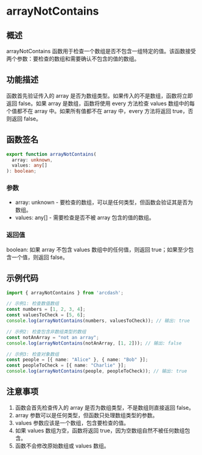 # arrayNotContains

## 概述
arrayNotContains 函数用于检查一个数组是否不包含一组特定的值。该函数接受两个参数：要检查的数组和需要确认不包含的值的数组。

## 功能描述
函数首先验证传入的 array 是否为数组类型。如果传入的不是数组，函数将立即返回 false。如果 array 是数组，函数将使用 every 方法检查 values 数组中的每个值都不在 array 中。如果所有值都不在 array 中，every 方法将返回 true，否则返回 false。

## 函数签名
``` typescript
export function arrayNotContains(
  array: unknown,
  values: any[]
): boolean;
```

### 参数
- array: unknown - 要检查的数组，可以是任何类型，但函数会验证其是否为数组。
- values: any[] - 需要检查是否不被 array 包含的值的数组。

### 返回值
boolean: 如果 array 不包含 values 数组中的任何值，则返回 true；如果至少包含一个值，则返回 false。

## 示例代码
```typescript
import { arrayNotContains } from 'arcdash';

// 示例1: 检查数值数组
const numbers = [1, 2, 3, 4];
const valuesToCheck = [5, 6];
console.log(arrayNotContains(numbers, valuesToCheck)); // 输出: true

// 示例2: 检查包含非数组类型的数组
const notAnArray = "not an array";
console.log(arrayNotContains(notAnArray, [1, 2])); // 输出: false

// 示例3: 检查对象数组
const people = [{ name: "Alice" }, { name: "Bob" }];
const peopleToCheck = [{ name: "Charlie" }];
console.log(arrayNotContains(people, peopleToCheck)); // 输出: true
```

## 注意事项
1. 函数会首先检查传入的 array 是否为数组类型，不是数组则直接返回 false。
2. array 参数可以是任何类型，但函数只处理数组类型的参数。 
3. values 参数应该是一个数组，包含要检查的值。 
4. 如果 values 数组为空，函数将返回 true，因为空数组自然不被任何数组包含。 
5. 函数不会修改原始数组或 values 数组。